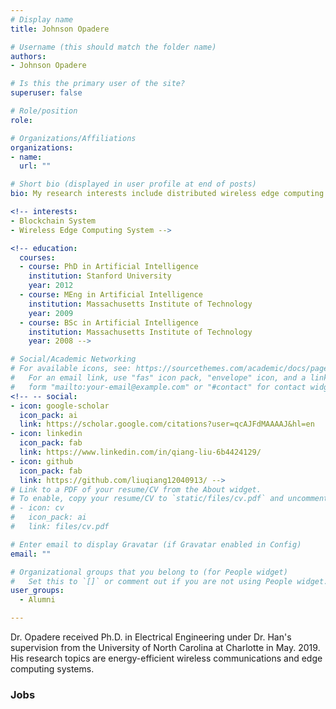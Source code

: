 ```yaml
---
# Display name
title: Johnson Opadere

# Username (this should match the folder name)
authors:
- Johnson Opadere

# Is this the primary user of the site?
superuser: false

# Role/position
role: 

# Organizations/Affiliations
organizations:
- name: 
  url: ""

# Short bio (displayed in user profile at end of posts)
bio: My research interests include distributed wireless edge computing and blockchain systems.

<!-- interests:
- Blockchain System 
- Wireless Edge Computing System -->

<!-- education:
  courses:
  - course: PhD in Artificial Intelligence
    institution: Stanford University
    year: 2012
  - course: MEng in Artificial Intelligence
    institution: Massachusetts Institute of Technology
    year: 2009
  - course: BSc in Artificial Intelligence
    institution: Massachusetts Institute of Technology
    year: 2008 -->

# Social/Academic Networking
# For available icons, see: https://sourcethemes.com/academic/docs/page-builder/#icons
#   For an email link, use "fas" icon pack, "envelope" icon, and a link in the
#   form "mailto:your-email@example.com" or "#contact" for contact widget.
<!-- -- social:
- icon: google-scholar
  icon_pack: ai
  link: https://scholar.google.com/citations?user=qcAJFdMAAAAJ&hl=en
- icon: linkedin
  icon_pack: fab
  link: https://www.linkedin.com/in/qiang-liu-6b4424129/
- icon: github
  icon_pack: fab
  link: https://github.com/liuqiang12040913/ -->
# Link to a PDF of your resume/CV from the About widget.
# To enable, copy your resume/CV to `static/files/cv.pdf` and uncomment the lines below.
# - icon: cv
#   icon_pack: ai
#   link: files/cv.pdf

# Enter email to display Gravatar (if Gravatar enabled in Config)
email: ""

# Organizational groups that you belong to (for People widget)
#   Set this to `[]` or comment out if you are not using People widget.
user_groups:
  - Alumni

---
```

Dr. Opadere received Ph.D. in Electrical Engineering under Dr. Han's supervision from the University of North Carolina at Charlotte in May. 2019. His research topics are energy-efficient wireless communications and edge computing systems. 

### Jobs

<!-- * Network System Researcher at Nokia Bell Labs, Jan. 2021 - Aug. 2021
* Tenure-Track Assistant Professor at University of Nebraska–Lincoln, Aug. 2021 - Present -->

